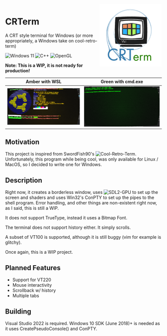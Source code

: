 <img align="right" width="200" height="200" src="images/crterm-logo.png">

# CRTerm 
A CRT style terminal for Windows (or more appropriately, a Windows take on cool-retro-term)

![Windows 11](https://img.shields.io/badge/Windows%2011-%230079d5.svg?style=for-the-badge&logo=Windows%2011&logoColor=white)
![C++](https://img.shields.io/badge/c++-%2300599C.svg?style=for-the-badge&logo=c%2B%2B&logoColor=white)
![OpenGL](https://img.shields.io/badge/OpenGL-%23FFFFFF.svg?style=for-the-badge&logo=opengl)

<b>Note: This is a WIP, it is not ready for production!</b>

| Amber with WSL | Green with cmd.exe |
| -------------  | ------------------ |
|![](images/wsl-amber.png)|![](images/cmd-green.png)|

## Motivation

This project is inspired from SwordFish90's ![Cool-Retro-Term](https://github.com/Swordfish90/cool-retro-term). Unfortunately, this program while being cool, was only available for Linux / MacOS, so I decided to write one for Windows.

## Description

Right now, it creates a borderless window, uses ![SDL2-GPU](https://github.com/grimfang4/sdl-gpu) to set up the screen and shaders and uses Win32's ConPTY to set up the pipes to the shell program. Error handling, and other things are non-existent right now, as I said, this is still a WIP.

It does not support TrueType, instead it uses a Bitmap Font.

The terminal does not support history either. It simply scrolls.

A subset of VT100 is supported, although it is still buggy (vim for example is glitchy).

Once again, this is a WIP project.

## Planned Features

* Support for VT220
* Mouse interactivity
* Scrollback w/ history
* Multiple tabs

## Building

Visual Studio 2022 is required. Windows 10 SDK (June 2018)+ is needed as it uses CreatePseudoConsole() and ConPTY.
